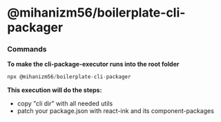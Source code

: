 # @mihanizm56/boilerplate-cli-packager

### Commands

<b>To make the cli-package-executor runs into the root folder</b><br>

```javascript
npx @mihanizm56/boilerplate-cli-packager
```

<b>This execution will do the steps:</b>

- copy "cli dir" with all needed utils
- patch your package.json with react-ink and its component-packages
